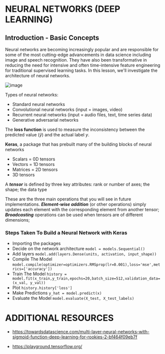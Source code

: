 # NEURAL NETWORKS (DEEP LEARNING)

## Introduction - Basic Concepts

Neural networks are becoming increasingly popular and are responsible for some of the most cutting-edge advancements in data science including image and speech recognition. They have also been transformative in reducing the need for intensive and often time-intensive feature engineering for traditional supervised learning tasks. In this lesson, we'll investigate the architecture of neural networks.

![image](https://github.com/MarvinAgumba/NEURAL-NETWORKS-WALKTHROUGH/assets/122484885/02b73ee7-4ce2-44c3-8a8a-bbbf4edd3b33)

Types of neural networks: 
- Standard neural networks
- Convolutional neural networks (input = images, video)
- Recurrent neural networks (input = audio files, text, time series data)
- Generative adversarial networks

The **loss function** is used to measure the inconsistency between the predicted value $(\hat y)$ and the actual label $y$.

**Keras**, a package that has prebuilt many of the building blocks of neural networks
- Scalars = 0D tensors
- Vectors = 1D tensors
- Matrices = 2D tensors
- 3D tensors

A ***tensor*** is defined by three key attributes: rank or number of axes; the shape; the data type

These are the three main operations that you will see in future implementations. ***Element-wise addition*** (or other operations) simply updates each element with the corresponding element from another tensor; ***Broadcasting*** operations can be used when tensors are of different dimensions; 

### Steps Taken To Build a Neural Network with Keras
- Importing the packages
- Decide on the network architecture `model = models.Sequential()`
- Add layers `model.add(layers.Dense(units, activation, input_shape))`
- Compile The Model `model.compile(optimizer=optimizers.RMSprop(lr=0.001),loss='mse',metrics=['accuracy'])`
- Train The Model `history = model.fit(x_train,y_train,epochs=20,batch_size=512,validation_data=(x_val, y_val))`
- Plot `history.history['loss']`
- Make Predictions `y_hat = model.predict(x)`
- Evaluate the Model `model.evaluate(X_test, X_test_labels)`

# ADDITIONAL RESOURCES

- https://towardsdatascience.com/multi-layer-neural-networks-with-sigmoid-function-deep-learning-for-rookies-2-bf464f09eb7f

- https://playground.tensorflow.org/

